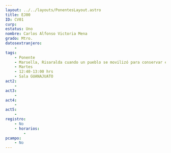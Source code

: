 ```yaml
---
layout: ../../layouts/PonentesLayout.astro
title: EJ00
ID: CV01
curp: 
estatus: Uno
nombre: Carlos Alfonso Victoria Mena
grado: Mtro.
datosextranjero:
    - 
tags:
    - Ponente
    - Marsella, Risaralda cuando un pueblo se movilizó para conservar el agua
    - Martes
    - 12:40-13:00 hrs
    - Sala GUANAJUATO
act2: 
    - 
act3: 
    - 
act4: 
    - 
act5: 
    - 
registro:
    - No
    - horarios:
        -
pcampo:
    - No
---
```

